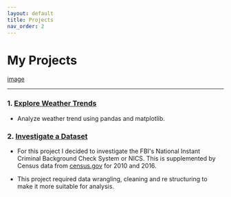 ```yaml
---
layout: default
title: Projects
nav_order: 2
---
```


# My Projects

[image](https://images.unsplash.com/photo-1572177812156-58036aae439c?ixid=MnwxMjA3fDB8MHxwaG90by1wYWdlfHx8fGVufDB8fHx8&ixlib=rb-1.2.1&auto=format&fit=crop&w=1050&q=80)

***

### 1. [Explore Weather Trends](https://nbviewer.jupyter.org/github/m-soro/Data_Analyst/blob/main/projects/project1/DA_Project1_Submission.ipynb)

* Analyze weather trend using pandas and matplotlib.

### 2. [Investigate a Dataset](https://nbviewer.jupyter.org/github/m-soro/Data_Analyst/blob/main/projects/project2/Project2_DAND_final.ipynb)

* For this project I decided to investigate the FBI's National Instant Criminal Background Check System or NICS. This is supplemented by Census data from [census.gov](https://www.census.gov/) for 2010 and 2016.

* This project required data wrangling, cleaning and re structuring to make it more suitable for analysis.

